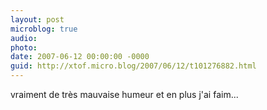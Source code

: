 ```yaml
---
layout: post
microblog: true
audio: 
photo: 
date: 2007-06-12 00:00:00 -0000
guid: http://xtof.micro.blog/2007/06/12/t101276882.html
---
```

vraiment de très mauvaise humeur et en plus j'ai faim...
